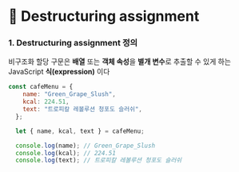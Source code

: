 # 📄 Destructuring assignment

### 1. Destructuring assignment 정의

비구조화 할당 구문은 **배열** 또는 **객체 속성**을 **별개 변수**로 추출할 수 있게 하는 JavaScript **식\(expression\)** 이다

```javascript
const cafeMenu = {
    name: "Green_Grape_Slush",
    kcal: 224.51,
    text: "트로피칼 레볼루션 청포도 슬러쉬",
  };

  let { name, kcal, text } = cafeMenu;

  console.log(name); // Green_Grape_Slush
  console.log(kcal); // 224.51
  console.log(text); // 트로피칼 레볼루션 청포도 슬러쉬
```

